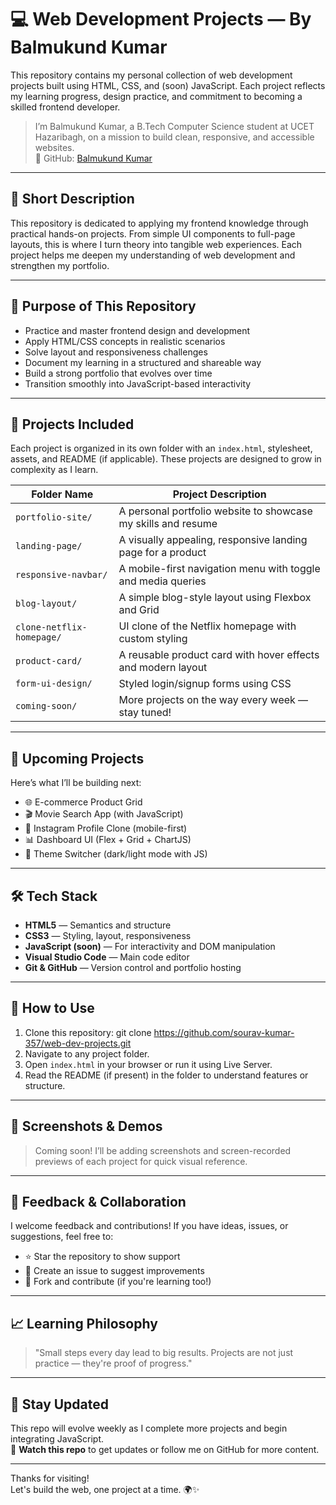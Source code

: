 # 💻 Web Development Projects — By Balmukund Kumar

This repository contains my personal collection of web development projects built using HTML, CSS, and (soon) JavaScript. Each project reflects my learning progress, design practice, and commitment to becoming a skilled frontend developer.

> I’m Balmukund Kumar, a B.Tech Computer Science student at UCET Hazaribagh, on a mission to build clean, responsive, and accessible websites.  
> 🔗 GitHub: [Balmukund Kumar](https://github.com/mukund8294)  

---

## 🧾 Short Description

This repository is dedicated to applying my frontend knowledge through practical hands-on projects. From simple UI components to full-page layouts, this is where I turn theory into tangible web experiences. Each project helps me deepen my understanding of web development and strengthen my portfolio.

---

## 🎯 Purpose of This Repository

- Practice and master frontend design and development
- Apply HTML/CSS concepts in realistic scenarios
- Solve layout and responsiveness challenges
- Document my learning in a structured and shareable way
- Build a strong portfolio that evolves over time
- Transition smoothly into JavaScript-based interactivity

---

## 📂 Projects Included

Each project is organized in its own folder with an `index.html`, stylesheet, assets, and README (if applicable). These projects are designed to grow in complexity as I learn.

| Folder Name              | Project Description                                             |
|--------------------------|------------------------------------------------------------------|
| `portfolio-site/`        | A personal portfolio website to showcase my skills and resume    |
| `landing-page/`          | A visually appealing, responsive landing page for a product      |
| `responsive-navbar/`     | A mobile-first navigation menu with toggle and media queries     |
| `blog-layout/`           | A simple blog-style layout using Flexbox and Grid               |
| `clone-netflix-homepage/`| UI clone of the Netflix homepage with custom styling             |
| `product-card/`          | A reusable product card with hover effects and modern layout     |
| `form-ui-design/`        | Styled login/signup forms using CSS                            |
| `coming-soon/`           | More projects on the way every week — stay tuned!               |

---

## 🚧 Upcoming Projects

Here’s what I’ll be building next:

- 🌐 E-commerce Product Grid
- 🎬 Movie Search App (with JavaScript)
- 📱 Instagram Profile Clone (mobile-first)
- 📊 Dashboard UI (Flex + Grid + ChartJS)
- 🎨 Theme Switcher (dark/light mode with JS)

---

## 🛠️ Tech Stack

- **HTML5** — Semantics and structure  
- **CSS3** — Styling, layout, responsiveness  
- **JavaScript (soon)** — For interactivity and DOM manipulation  
- **Visual Studio Code** — Main code editor  
- **Git & GitHub** — Version control and portfolio hosting  

---

## 🚀 How to Use

1. Clone this repository: git clone https://github.com/sourav-kumar-357/web-dev-projects.git
2. Navigate to any project folder.
3. Open `index.html` in your browser or run it using Live Server.
4. Read the README (if present) in the folder to understand features or structure.

---

## 📸 Screenshots & Demos

> Coming soon! I’ll be adding screenshots and screen-recorded previews of each project for quick visual reference.

---

## 🤝 Feedback & Collaboration

I welcome feedback and contributions! If you have ideas, issues, or suggestions, feel free to:
- ⭐ Star the repository to show support
- 🐛 Create an issue to suggest improvements
- 🤝 Fork and contribute (if you're learning too!)

---

## 📈 Learning Philosophy

> "Small steps every day lead to big results. Projects are not just practice — they're proof of progress."

---

## 📌 Stay Updated

This repo will evolve weekly as I complete more projects and begin integrating JavaScript.  
🔔 **Watch this repo** to get updates or follow me on GitHub for more content.

---

Thanks for visiting!  
Let's build the web, one project at a time. 🌍✨
